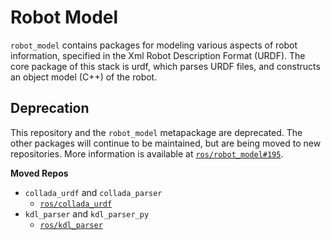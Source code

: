 # Robot Model

`robot_model` contains packages for modeling various aspects of robot information, specified in the Xml Robot Description Format (URDF).
The core package of this stack is urdf, which parses URDF files, and constructs an object model (C++) of the robot.

## Deprecation
This repository and the `robot_model` metapackage are deprecated.
The other packages will continue to be maintained, but are being moved to new repositories.
More information is available at [`ros/robot_model#195`](https://github.com/ros/robot_model/issues/195).

**Moved Repos**

* `collada_urdf` and `collada_parser`
    * [`ros/collada_urdf`](https://github.com/ros/collada_urdf)
* `kdl_parser` and `kdl_parser_py`
    * [`ros/kdl_parser`](https://github.com/ros/kdl_parser)
